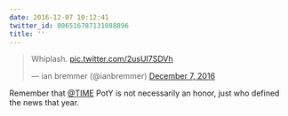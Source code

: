 ```yaml
---
date: 2016-12-07 10:12:41
twitter_id: 806516787131088896
title: ''
---
```


<blockquote class="twitter-tweet"><p lang="en" dir="ltr">Whiplash. <a href="https://t.co/2usUI7SDVh">pic.twitter.com/2usUI7SDVh</a></p>&mdash; ian bremmer (@ianbremmer) <a href="https://twitter.com/ianbremmer/status/806506287102042112?ref_src=twsrc%5Etfw">December 7, 2016</a></blockquote>
<script async src="https://platform.twitter.com/widgets.js" charset="utf-8"></script>

Remember that [@TIME](https://twitter.com/TIME) PotY is not necessarily an honor, just who defined the news that year.
